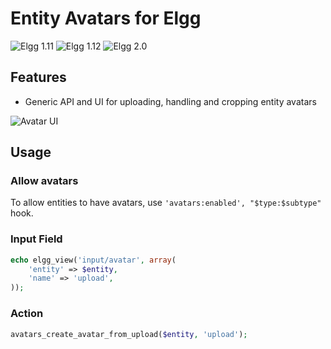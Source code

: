 Entity Avatars for Elgg
=======================
![Elgg 1.11](https://img.shields.io/badge/Elgg-1.11.x-orange.svg?style=flat-square)
![Elgg 1.12](https://img.shields.io/badge/Elgg-1.12.x-orange.svg?style=flat-square)
![Elgg 2.0](https://img.shields.io/badge/Elgg-2.0.x-orange.svg?style=flat-square)

## Features

 * Generic API and UI for uploading, handling and cropping entity avatars

![Avatar UI](https://raw.github.com/hypeJunction/Elgg-avatars/master/screenshots/avatar_ui.png "Avatar UI")

## Usage

### Allow avatars

To allow entities to have avatars, use `'avatars:enabled', "$type:$subtype"` hook.

### Input Field

```php
echo elgg_view('input/avatar', array(
	'entity' => $entity,
	'name' => 'upload',
));
```

### Action

```php
avatars_create_avatar_from_upload($entity, 'upload');
```
